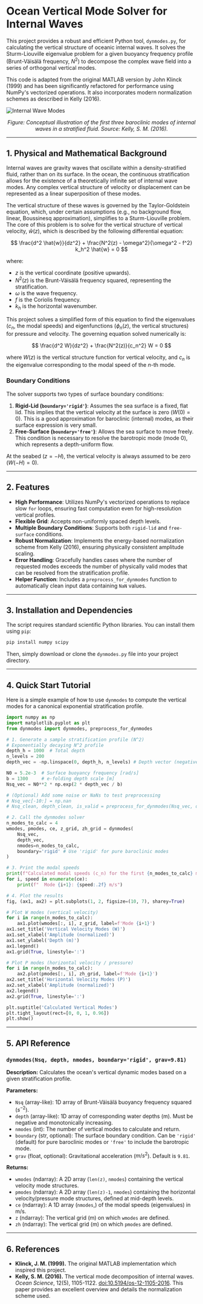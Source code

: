 # Ocean Vertical Mode Solver for Internal Waves

This project provides a robust and efficient Python tool, `dynmodes.py`, for calculating the vertical structure of oceanic internal waves. It solves the Sturm-Liouville eigenvalue problem for a given buoyancy frequency profile (Brunt-Väisälä frequency, $N^2$) to decompose the complex wave field into a series of orthogonal vertical modes.

This code is adapted from the original MATLAB version by John Klinck (1999) and has been significantly refactored for performance using NumPy's vectorized operations. It also incorporates modern normalization schemes as described in Kelly (2016).

![Internal Wave Modes](https://www.ocean-sci.net/12/1105/2016/os-12-1105-2016-f01-web.png)
*<p align="center">Figure: Conceptual illustration of the first three baroclinic modes of internal waves in a stratified fluid. Source: Kelly, S. M. (2016).</p>*

---

## 1. Physical and Mathematical Background

Internal waves are gravity waves that oscillate within a density-stratified fluid, rather than on its surface. In the ocean, the continuous stratification allows for the existence of a theoretically infinite set of internal wave modes. Any complex vertical structure of velocity or displacement can be represented as a linear superposition of these modes.

The vertical structure of these waves is governed by the Taylor-Goldstein equation, which, under certain assumptions (e.g., no background flow, linear, Boussinesq approximation), simplifies to a Sturm-Liouville problem. The core of this problem is to solve for the vertical structure of vertical velocity, $\hat{w}(z)$, which is described by the following differential equation:

$$
\frac{d^2 \hat{w}}{dz^2} + \frac{N^2(z) - \omega^2}{\omega^2 - f^2} k_h^2 \hat{w} = 0
$$

where:
- $z$ is the vertical coordinate (positive upwards).
- $N^2(z)$ is the Brunt-Väisälä frequency squared, representing the stratification.
- $\omega$ is the wave frequency.
- $f$ is the Coriolis frequency.
- $k_h$ is the horizontal wavenumber.

This project solves a simplified form of this equation to find the eigenvalues ($c_n$, the modal speeds) and eigenfunctions ($\phi_n(z)$, the vertical structures) for pressure and velocity. The governing equation solved numerically is:

$$
\frac{d^2 W}{dz^2} + \frac{N^2(z)}{c_n^2} W = 0
$$

where $W(z)$ is the vertical structure function for vertical velocity, and $c_n$ is the eigenvalue corresponding to the modal speed of the $n$-th mode.

### Boundary Conditions

The solver supports two types of surface boundary conditions:

1.  **Rigid-Lid (`boundary='rigid'`)**: Assumes the sea surface is a fixed, flat lid. This implies that the vertical velocity at the surface is zero ($W(0) = 0$). This is a good approximation for baroclinic (internal) modes, as their surface expression is very small.
2.  **Free-Surface (`boundary='free'`)**: Allows the sea surface to move freely. This condition is necessary to resolve the barotropic mode (mode 0), which represents a depth-uniform flow.

At the seabed ($z=-H$), the vertical velocity is always assumed to be zero ($W(-H) = 0$).

---

## 2. Features

- **High Performance**: Utilizes NumPy's vectorized operations to replace slow `for` loops, ensuring fast computation even for high-resolution vertical profiles.
- **Flexible Grid**: Accepts non-uniformly spaced depth levels.
- **Multiple Boundary Conditions**: Supports both `rigid-lid` and `free-surface` conditions.
- **Robust Normalization**: Implements the energy-based normalization scheme from Kelly (2016), ensuring physically consistent amplitude scaling.
- **Error Handling**: Gracefully handles cases where the number of requested modes exceeds the number of physically valid modes that can be resolved from the stratification profile.
- **Helper Function**: Includes a `preprocess_for_dynmodes` function to automatically clean input data containing `NaN` values.

---

## 3. Installation and Dependencies

The script requires standard scientific Python libraries. You can install them using `pip`:

```bash
pip install numpy scipy
```

Then, simply download or clone the `dynmodes.py` file into your project directory.

---

## 4. Quick Start Tutorial

Here is a simple example of how to use `dynmodes` to compute the vertical modes for a canonical exponential stratification profile.

```python
import numpy as np
import matplotlib.pyplot as plt
from dynmodes import dynmodes, preprocess_for_dynmodes

# 1. Generate a sample stratification profile (N^2)
# Exponentially decaying N^2 profile
depth_h = 1000  # Total depth
n_levels = 200
depth_vec = -np.linspace(0, depth_h, n_levels) # Depth vector (negative values)

N0 = 5.2e-3  # Surface buoyancy frequency [rad/s]
b = 1300     # e-folding depth scale [m]
Nsq_vec = N0**2 * np.exp(2 * depth_vec / b)

# (Optional) Add some noise or NaNs to test preprocessing
# Nsq_vec[-10:] = np.nan
# Nsq_clean, depth_clean, is_valid = preprocess_for_dynmodes(Nsq_vec, depth_vec)

# 2. Call the dynmodes solver
n_modes_to_calc = 4
wmodes, pmodes, ce, z_grid, zh_grid = dynmodes(
    Nsq_vec,
    depth_vec,
    nmodes=n_modes_to_calc,
    boundary='rigid' # Use 'rigid' for pure baroclinic modes
)

# 3. Print the modal speeds
print(f"Calculated modal speeds (c_n) for the first {n_modes_to_calc} modes:")
for i, speed in enumerate(ce):
    print(f"  Mode {i+1}: {speed:.2f} m/s")

# 4. Plot the results
fig, (ax1, ax2) = plt.subplots(1, 2, figsize=(10, 7), sharey=True)

# Plot W modes (vertical velocity)
for i in range(n_modes_to_calc):
    ax1.plot(wmodes[:, i], z_grid, label=f'Mode {i+1}')
ax1.set_title('Vertical Velocity Modes (W)')
ax1.set_xlabel('Amplitude (normalized)')
ax1.set_ylabel('Depth (m)')
ax1.legend()
ax1.grid(True, linestyle=':')

# Plot P modes (horizontal velocity / pressure)
for i in range(n_modes_to_calc):
    ax2.plot(pmodes[:, i], zh_grid, label=f'Mode {i+1}')
ax2.set_title('Horizontal Velocity Modes (P)')
ax2.set_xlabel('Amplitude (normalized)')
ax2.legend()
ax2.grid(True, linestyle=':')

plt.suptitle('Calculated Vertical Modes')
plt.tight_layout(rect=[0, 0, 1, 0.96])
plt.show()
```

---

## 5. API Reference

### `dynmodes(Nsq, depth, nmodes, boundary='rigid', grav=9.81)`

**Description:**
Calculates the ocean's vertical dynamic modes based on a given stratification profile.

**Parameters:**
- `Nsq` (array-like): 1D array of Brunt-Väisälä buoyancy frequency squared ($s^{-2}$).
- `depth` (array-like): 1D array of corresponding water depths (m). Must be negative and monotonically increasing.
- `nmodes` (int): The number of vertical modes to calculate and return.
- `boundary` (str, optional): The surface boundary condition. Can be `'rigid'` (default) for pure baroclinic modes or `'free'` to include the barotropic mode.
- `grav` (float, optional): Gravitational acceleration ($m/s^2$). Default is `9.81`.

**Returns:**
- `wmodes` (ndarray): A 2D array (`len(z)`, `nmodes`) containing the vertical velocity mode structures.
- `pmodes` (ndarray): A 2D array (`len(z)-1`, `nmodes`) containing the horizontal velocity/pressure mode structures, defined at mid-depth levels.
- `ce` (ndarray): A 1D array (`nmodes`,) of the modal speeds (eigenvalues) in m/s.
- `z` (ndarray): The vertical grid (m) on which `wmodes` are defined.
- `zh` (ndarray): The vertical grid (m) on which `pmodes` are defined.

---

## 6. References

- **Klinck, J. M. (1999).** The original MATLAB implementation which inspired this project.
- **Kelly, S. M. (2016).** The vertical mode decomposition of internal waves. *Ocean Science*, 12(5), 1105-1122. [doi:10.5194/os-12-1105-2016](https://doi.org/10.5194/os-12-1105-2016). This paper provides an excellent overview and details the normalization scheme used.
